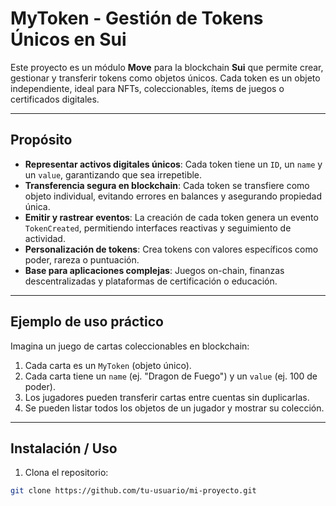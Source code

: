 # MyToken - Gestión de Tokens Únicos en Sui

Este proyecto es un módulo **Move** para la blockchain **Sui** que permite crear, gestionar y transferir tokens como objetos únicos. Cada token es un objeto independiente, ideal para NFTs, coleccionables, ítems de juegos o certificados digitales.

---

## Propósito

- **Representar activos digitales únicos**: Cada token tiene un `ID`, un `name` y un `value`, garantizando que sea irrepetible.  
- **Transferencia segura en blockchain**: Cada token se transfiere como objeto individual, evitando errores en balances y asegurando propiedad única.  
- **Emitir y rastrear eventos**: La creación de cada token genera un evento `TokenCreated`, permitiendo interfaces reactivas y seguimiento de actividad.  
- **Personalización de tokens**: Crea tokens con valores específicos como poder, rareza o puntuación.  
- **Base para aplicaciones complejas**: Juegos on-chain, finanzas descentralizadas y plataformas de certificación o educación.

---

## Ejemplo de uso práctico

Imagina un juego de cartas coleccionables en blockchain:

1. Cada carta es un `MyToken` (objeto único).  
2. Cada carta tiene un `name` (ej. "Dragon de Fuego") y un `value` (ej. 100 de poder).  
3. Los jugadores pueden transferir cartas entre cuentas sin duplicarlas.  
4. Se pueden listar todos los objetos de un jugador y mostrar su colección.

---

## Instalación / Uso

1. Clona el repositorio:
```bash
git clone https://github.com/tu-usuario/mi-proyecto.git
